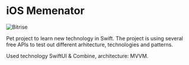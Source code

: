 # iOS Memenator

![Bitrise](https://app.bitrise.io/app/035858b7c433cd85/status.svg?token=ndIpshoHk7X2mMbCs0-wWQ&branch=main)

Pet project to learn new technology in Swift. The project is using several free APIs to test out different arhitecture, technologies and patterns. 

Used technology SwiftUI & Combine, architecture: MVVM.




